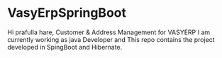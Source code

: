 
# VasyErpSpringBoot
Hi prafulla hare,
Customer &amp; Address Management for VASYERP
I am currently working as java Developer and This repo contains the project developed in SpingBoot and Hibernate.

